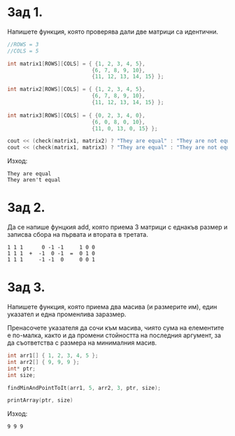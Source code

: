 # Зад 1. 
Напишете функция, която проверява дали две матрици са идентични.

```cpp
//ROWS = 3
//COLS = 5

int matrix1[ROWS][COLS] = { {1, 2, 3, 4, 5},
						   {6, 7, 8, 9, 10},
						   {11, 12, 13, 14, 15} };

int matrix2[ROWS][COLS] = { {1, 2, 3, 4, 5},
						   {6, 7, 8, 9, 10},
						   {11, 12, 13, 14, 15} };
                           
int matrix3[ROWS][COLS] = { {0, 2, 3, 4, 0},
						   {6, 0, 8, 0, 10},
						   {11, 0, 13, 0, 15} };

cout << (check(matrix1, matrix2) ? "They are equal" : "They are not equal") << endl;
cout << (check(matrix1, matrix3) ? "They are equal" : "They are not equal") << endl;
```

Изход:
```
They are equal
They aren't equal
```

# Зад 2.
Да се напише фунцкия add, която приема 3 матрици с еднакъв размер и записва сбора на първата и втората в третата.
```
1 1 1      0 -1 -1     1 0 0
1 1 1  +  -1  0 -1  =  0 1 0
1 1 1     -1 -1  0     0 0 1
```


# Зад 3. 
Напишете функция, която приема два масива (и размерите им), един указател и една променлива заразмер.

Пренасочете указателя да сочи към масива, чиято сума на елементите е по-малка, както и да промени стойността на последния аргумент, за да съответства с размера на минималния масив.

```cpp
int arr1[] { 1, 2, 3, 4, 5 };
int arr2[] { 9, 9, 9 };
int* ptr;
int size;

findMinAndPointToIt(arr1, 5, arr2, 3, ptr, size);

printArray(ptr, size)
```
Изход:
```
9 9 9
```